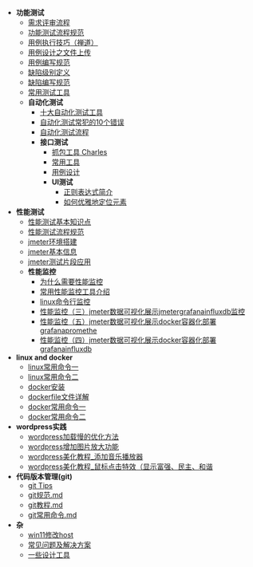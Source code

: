 * **功能测试**
  * [需求评审流程](md/需求评审流程.md)
  * [功能测试流程规范](md/功能测试流程规范.md)
  * [用例执行技巧（禅道）](md/测试用例执行技巧（禅道）.md)
  * [用例设计之文件上传](md/测试用例设计文件上传.md)
  * [用例编写规范](md/用例编写规范.md)
  * [缺陷级别定义](md/缺陷级别定义.md)
  * [缺陷编写规范](md/缺陷编写规范.md)
  * [常用测试工具](md/常用测试工具.md)
  * **自动化测试**
    * [十大自动化测试工具](md/十大自动化测试工具.md)
    * [自动化测试常犯的10个错误](md/自动化测试常犯的10个错误.md)
    * [自动化测试流程](md/自动化测试流程.md)
    * **接口测试**
      * [抓包工具 Charles](md/Charles.md)
      * [常用工具](md/接口测试常用工具.md)
      * [用例设计](md/接口测试用例设计.md)
      * **UI测试**
        * [正则表达式简介](md/正则表达式简介.md)
        * [如何优雅地定位元素](md/如何优雅地定位元素.md)
* **性能测试**
  * [性能测试基本知识点](md/性能测试基本知识点.md)
  * [性能测试流程规范](md/性能测试流程规范.md)
  * [jmeter环境搭建](md/jmeter环境搭建.md)
  * [jmeter基本信息](md/jmeter基本信息.md)
  * [jmeter测试片段应用](md/jmeter测试片段应用.md)
  * **性能监控**
    * [为什么需要性能监控](md/为什么需要性能监控.md)
    * [常用性能监控工具介绍](md/常用性能监控工具.md)
    * [linux命令行监控](md/linux命令行监控.md)
    * [性能监控（三）jmeter数据可视化展示jmetergrafanainfluxdb监控](md/性能监控（三）jmeter数据可视化展示jmetergrafanainfluxdb监控.md)
    * [性能监控（五）jmeter数据可视化展示docker容器化部署grafanapromethe](md/性能监控（五）jmeter数据可视化展示docker容器化部署grafanapromethe.md)
    * [性能监控（四）jmeter数据可视化展示docker容器化部署grafanainfluxdb](md/性能监控（四）jmeter数据可视化展示docker容器化部署grafanainfluxdb.md)
* **linux and docker**
  * [linux常用命令一](md/linux常用命令一.md)
  * [linux常用命令二](md/linux常用命令二.md)
  * [docker安装](md/docker安装.md)
  * [dockerfile文件详解](md/dockerfile文件详解.md)
  * [docker常用命令一](md/docker常用命令一.md)
  * [docker常用命令二](md/docker常用命令二.md)
* **wordpress实践**
  * [wordpress加载慢的优化方法](md/wordpress加载慢的优化方法.md)
  * [wordpress增加图片放大功能](md/wordpress增加图片放大功能.md)
  * [wordpress美化教程_添加音乐播放器](md/wordpress美化教程_添加音乐播放器.md)
  * [wordpress美化教程_鼠标点击特效（显示富强、民主、和谐](md/wordpress美化教程_鼠标点击特效（显示富强、民主、和谐.md)
* **代码版本管理(git)**
  * [git Tips](md/gitTips.md)
  * [git规范.md](md/git规范.md)
  * [git教程.md](md/git教程.md)
  * [git常用命令.md](md/git常用命令.md)
* **杂**
  * [win11修改host](md/win11修改host.md)
  * [常见问题及解决方案](md/常见问题及解决方案.md)
  * [一些设计工具](md/设计工具.md)

